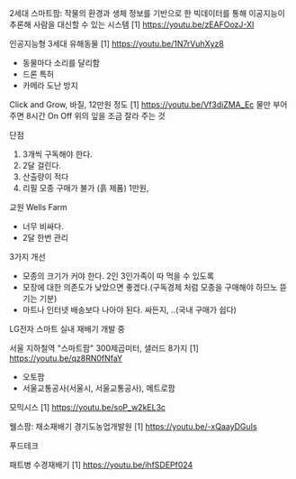 2세대 스마트팜: 
작물의 환경과 생체 정보를 기반으로 한 빅데이터를 통해 이공지능이 추론해 사람을 대신할 수 있는 시스템
[1] https://youtu.be/zEAFOozJ-XI

인공지능형 3세대 유해동물 
[1] https://youtu.be/1N7rVuhXyz8
- 동물마다 소리를 달리함
- 드론 특허
- 카메라 도난 방지

Click and Grow, 바질, 12만원 정도
[1] https://youtu.be/Vf3diZMA_Ec
물만 부어 주면 
8시간 On Off
위의 잎을 조금 잘라 주는 것

단점
1. 3개씩 구독해야 한다.
2. 2달 걸린다.
3. 산출량이 적다
4. 리필 모종 구매가 불가 (흙 제품) 1만원,

교원 Wells Farm
- 너무 비싸다.
- 2달 한번 관리

3가지 개선
- 모종의 크기가 커야 한다. 2인 3인가족이 따 먹을 수 있도록
- 모장에 대한 의존도가 낮았으면 좋겠다.(구독경제 처럼 모종을 구매해야 하므노 뜯기는 기분)
- 마트나 인터넷 배송보다 나아야 된다. 싸든지, ..(국내 구매가 쉽다)

LG전자 스마트 실내 재배기 개발 중


서울 지하철역 "스마트팜" 300제곱미터, 샐러드 8가지 
[1] https://youtu.be/qz8RN0fNfaY
- 오토팜
- 서울교통공사(서울시, 서울교통공사), 메트로팜

모믹시스
[1] https://youtu.be/soP_w2kEL3c

웰스팜: 채소재배기
경기도농업개발원
[1] https://youtu.be/-xQaayDGuIs

푸드테크

패트병 수경재배기
[1] https://youtu.be/ihfSDEPf024



